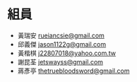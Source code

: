 ﻿# 組員

- 黃瑞安 rueiancsie@gmail.com
- 邱義傑 jason1122g@gmail.com
- 黃楷棋 j22807018@yahoo.com.tw
- 謝昆荃 jetswayss@gmail.com
- 蔣彥亭 thetruebloodsword@gmail.com
